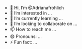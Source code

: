 - 👋 Hi, I’m @Adrianafrohlich
- 👀 I’m interested in ...
- 🌱 I’m currently learning ...
- 💞️ I’m looking to collaborate on ...
- 📫 How to reach me ...
- 😄 Pronouns: ...
- ⚡ Fun fact: ...

<!---
Adrianafrohlich/Adrianafrohlich is a ✨ special ✨ repository because its `README.md` (this file) appears on your GitHub profile.
You can click the Preview link to take a look at your changes.
--->
